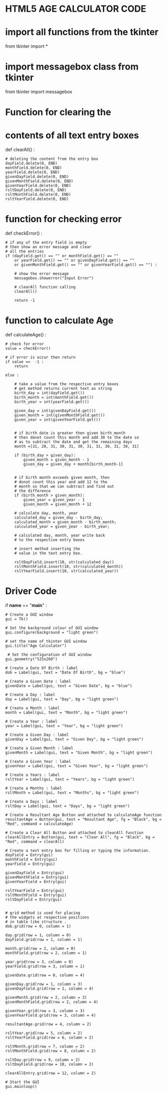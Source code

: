 # HTML5 AGE CALCULATOR CODE
# import all functions from the tkinter  
from tkinter import *
 
# import messagebox class from tkinter
from tkinter import messagebox
 
# Function for clearing the 
# contents of all text entry boxes
def clearAll() :
 
    # deleting the content from the entry box
    dayField.delete(0, END)
    monthField.delete(0, END)
    yearField.delete(0, END)
    givenDayField.delete(0, END)
    givenMonthField.delete(0, END)
    givenYearField.delete(0, END)
    rsltDayField.delete(0, END)
    rsltMonthField.delete(0, END)
    rsltYearField.delete(0, END)
 
# function for checking error
def checkError() :
 
    # if any of the entry field is empty
    # then show an error message and clear
    # all the entries
    if (dayField.get() == "" or monthField.get() == ""
        or yearField.get() == "" or givenDayField.get() == ""
        or givenMonthField.get() == "" or givenYearField.get() == "") :
 
        # show the error message
        messagebox.showerror("Input Error")
 
        # clearAll function calling
        clearAll()
         
        return -1
 
# function to calculate Age
def calculateAge() :
 
    # check for error
    value = checkError()
 
    # if error is occur then return
    if value ==  -1 :
        return
     
    else :
         
        # take a value from the respective entry boxes
        # get method returns current text as string
        birth_day = int(dayField.get())
        birth_month = int(monthField.get())
        birth_year = int(yearField.get())
 
        given_day = int(givenDayField.get())
        given_month = int(givenMonthField.get())
        given_year = int(givenYearField.get())
         
         
        # if birth date is greater then given birth_month
        # then donot count this month and add 30 to the date so
        # as to subtract the date and get the remaining days
        month =[31, 28, 31, 30, 31, 30, 31, 31, 30, 31, 30, 31]
         
        if (birth_day > given_day):
            given_month = given_month - 1
            given_day = given_day + month[birth_month-1]
                     
                     
        # if birth month exceeds given month, then
        # donot count this year and add 12 to the
        # month so that we can subtract and find out
        # the difference
        if (birth_month > given_month):
            given_year = given_year - 1
            given_month = given_month + 12
                     
        # calculate day, month, year
        calculated_day = given_day - birth_day;
        calculated_month = given_month - birth_month;
        calculated_year = given_year - birth_year;
 
        # calculated day, month, year write back
        # to the respective entry boxes
 
        # insert method inserting the 
        # value in the text entry box.
         
        rsltDayField.insert(10, str(calculated_day))
        rsltMonthField.insert(10, str(calculated_month))
        rsltYearField.insert(10, str(calculated_year))
     
 
# Driver Code
if __name__ == "__main__" :
 
    # Create a GUI window
    gui = Tk()
 
    # Set the background colour of GUI window 
    gui.configure(background = "light green")
 
    # set the name of tkinter GUI window
    gui.title("Age Calculator")
 
     # Set the configuration of GUI window
    gui.geometry("525x260")
 
    # Create a Date Of Birth : label
    dob = Label(gui, text = "Date Of Birth", bg = "blue")
 
    # Create a Given Date : label
    givenDate = Label(gui, text = "Given Date", bg = "blue")
 
    # Create a Day : label
    day = Label(gui, text = "Day", bg = "light green")
 
    # Create a Month : label
    month = Label(gui, text = "Month", bg = "light green")
 
    # Create a Year : label
    year = Label(gui, text = "Year", bg = "light green")
 
    # Create a Given Day : label
    givenDay = Label(gui, text = "Given Day", bg = "light green")
 
    # Create a Given Month : label
    givenMonth = Label(gui, text = "Given Month", bg = "light green")
 
    # Create a Given Year : label
    givenYear = Label(gui, text = "Given Year", bg = "light green")
 
    # Create a Years : label
    rsltYear = Label(gui, text = "Years", bg = "light green")
 
    # Create a Months : label
    rsltMonth = Label(gui, text = "Months", bg = "light green")
 
    # Create a Days : label
    rsltDay = Label(gui, text = "Days", bg = "light green")
 
    # Create a Resultant Age Button and attached to calculateAge function
    resultantAge = Button(gui, text = "Resultant Age", fg = "Black", bg = "Red", command = calculateAge)
 
    # Create a Clear All Button and attached to clearAll function
    clearAllEntry = Button(gui, text = "Clear All", fg = "Black", bg = "Red", command = clearAll)
 
    # Create a text entry box for filling or typing the information. 
    dayField = Entry(gui)
    monthField = Entry(gui)
    yearField = Entry(gui)
     
    givenDayField = Entry(gui)
    givenMonthField = Entry(gui)
    givenYearField = Entry(gui)
     
    rsltYearField = Entry(gui)
    rsltMonthField = Entry(gui)
    rsltDayField = Entry(gui)
 
 
    # grid method is used for placing 
    # the widgets at respective positions 
    # in table like structure .
    dob.grid(row = 0, column = 1)
     
    day.grid(row = 1, column = 0)
    dayField.grid(row = 1, column = 1)
     
    month.grid(row = 2, column = 0)
    monthField.grid(row = 2, column = 1)
     
    year.grid(row = 3, column = 0)
    yearField.grid(row = 3, column = 1)
     
    givenDate.grid(row = 0, column = 4)
     
    givenDay.grid(row = 1, column = 3)
    givenDayField.grid(row = 1, column = 4)
     
    givenMonth.grid(row = 2, column = 3)
    givenMonthField.grid(row = 2, column = 4)
     
    givenYear.grid(row = 3, column = 3)
    givenYearField.grid(row = 3, column = 4)
     
    resultantAge.grid(row = 4, column = 2)
     
    rsltYear.grid(row = 5, column = 2)
    rsltYearField.grid(row = 6, column = 2)
     
    rsltMonth.grid(row = 7, column = 2)
    rsltMonthField.grid(row = 8, column = 2)
     
    rsltDay.grid(row = 9, column = 2)
    rsltDayField.grid(row = 10, column = 2)
 
    clearAllEntry.grid(row = 12, column = 2)
 
    # Start the GUI
    gui.mainloop()  
